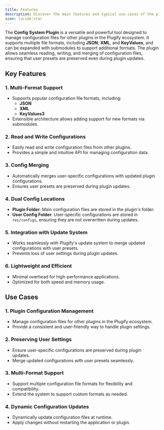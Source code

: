 ```yaml
---
title: Features
description: Discover the main features and typical use cases of the plugin, including real-world scenarios where it shines.
icon: lucide:star
---
```


The **Config System Plugin** is a versatile and powerful tool designed to manage configuration files for other plugins in the Plugify ecosystem. It supports multiple file formats, including **JSON**, **XML**, and **KeyValues**, and can be expanded with submodules to support additional formats. The plugin allows seamless reading, writing, and merging of configuration files, ensuring that user presets are preserved even during plugin updates.

## **Key Features**

### **1. Multi-Format Support**
- Supports popular configuration file formats, including:
    - **JSON**
    - **XML**
    - **KeyValues3**
- Extensible architecture allows adding support for new formats via submodules.

### **2. Read and Write Configurations**
- Easily read and write configuration files from other plugins.
- Provides a simple and intuitive API for managing configuration data.

### **3. Config Merging**
- Automatically merges user-specific configurations with updated plugin configurations.
- Ensures user presets are preserved during plugin updates.

### **4. Dual Config Locations**
- **Plugin Folder**: Main configuration files are stored in the plugin's folder.
- **User Config Folder**: User-specific configurations are stored in `res/configs`, ensuring they are not overwritten during updates.

### **5. Integration with Update System**
- Works seamlessly with Plugify's update system to merge updated configurations with user presets.
- Prevents loss of user settings during plugin updates.

### **6. Lightweight and Efficient**
- Minimal overhead for high-performance applications.
- Optimized for both speed and memory usage.

## **Use Cases**

### **1. Plugin Configuration Management**
- Manage configuration files for other plugins in the Plugify ecosystem.
- Provide a consistent and user-friendly way to handle plugin settings.

### **2. Preserving User Settings**
- Ensure user-specific configurations are preserved during plugin updates.
- Merge updated configurations with user presets seamlessly.

### **3. Multi-Format Support**
- Support multiple configuration file formats for flexibility and compatibility.
- Extend the system to support custom formats as needed.

### **4. Dynamic Configuration Updates**
- Dynamically update configuration files at runtime.
- Apply changes without restarting the application or plugin.